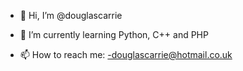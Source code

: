 - 👋 Hi, I’m @douglascarrie
- 🌱 I’m currently learning Python, C++ and PHP 

- 📫 How to reach me:
        -douglascarrie@hotmail.co.uk

